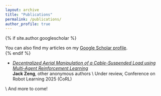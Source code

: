 ```yaml
---
layout: archive
title: "Publications"
permalink: /publications/
author_profile: true
---
```


{% if site.author.googlescholar %}
  <div class="wordwrap">You can also find my articles on my <a href="{{site.author.googlescholar}}">Google Scholar profile</a>.

  </div>
{% endif %}

+ [_Decentralized Aerial Manipulation of a Cable-Suspended Load using Multi-Agent Reinforcement Learning_]()  
**Jack Zeng**, other anonymous authors \\
Under review, Conference on Robot Learning 2025 (CoRL)  

\\
And more to come!